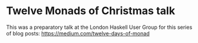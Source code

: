 # Twelve Monads of Christmas talk

This was a preparatory talk at the London Haskell User Group for
this series of blog posts: https://medium.com/twelve-days-of-monad 


